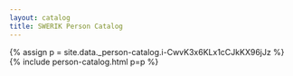 ```yaml
---
layout: catalog
title: SWERIK Person Catalog
---
```

{% assign p = site.data._person-catalog.i-CwvK3x6KLx1cCJkKX96jJz %}
{% include person-catalog.html p=p %}


